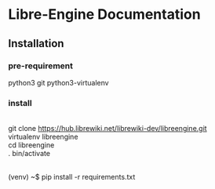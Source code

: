 # Libre-Engine Documentation

## Installation

### pre-requirement
python3
git
python3-virtualenv

### install
<br>git clone https://hub.librewiki.net/librewiki-dev/libreengine.git
<br>virtualenv libreengine
<br>cd libreengine
<br>. bin/activate

<br>(venv) ~$ pip install -r requirements.txt
